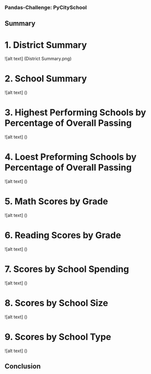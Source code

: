 ### Pandas-Challenge: PyCitySchool
## Summary
# 1. District Summary
![alt text] (District Summary.png)
# 2. School Summary
![alt text] ()
# 3. Highest Performing Schools by Percentage of Overall Passing
![alt text] ()
# 4. Loest Preforming Schools by Percentage of Overall Passing
![alt text] ()
# 5. Math Scores by Grade
![alt text] ()
# 6. Reading Scores by Grade
![alt text] ()
# 7. Scores by School Spending
![alt text] ()
# 8. Scores by School Size
![alt text] ()
# 9. Scores by School Type
![alt text] ()
## Conclusion
